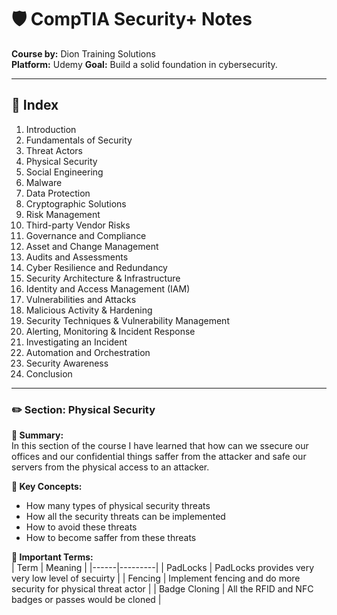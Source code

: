 # 🛡️ CompTIA Security+ Notes  
**Course by:** Dion Training Solutions  
**Platform:** Udemy 
**Goal:** Build a solid foundation in cybersecurity.


---

## 📘 Index

1. Introduction  
2. Fundamentals of Security  
3. Threat Actors  
4. Physical Security  
5. Social Engineering  
6. Malware  
7. Data Protection  
8. Cryptographic Solutions  
9. Risk Management  
10. Third-party Vendor Risks  
11. Governance and Compliance  
12. Asset and Change Management  
13. Audits and Assessments  
14. Cyber Resilience and Redundancy  
15. Security Architecture & Infrastructure  
16. Identity and Access Management (IAM)  
17. Vulnerabilities and Attacks  
18. Malicious Activity & Hardening  
19. Security Techniques & Vulnerability Management  
20. Alerting, Monitoring & Incident Response  
21. Investigating an Incident  
22. Automation and Orchestration  
23. Security Awareness  
24. Conclusion

---
### ✏️ Section: Physical Security

**📌 Summary:**  
In this section of the course I have learned that how can we ssecure our offices and our confidential things saffer from the attacker and safe our servers from the physical access to an attacker.

**🧠 Key Concepts:**  
- How many types of physical security threats   
- How all the security threats can be implemented 
- How to avoid these threats 
- How to become saffer from these threats 

**🔑 Important Terms:**  
| Term | Meaning |
|------|---------|
|   PadLocks   |    PadLocks provides very very low level of secuirty     |
|   Fencing   |    Implement fencing and do more security for physical threat actor    |
|   Badge Cloning   |    All the RFID and NFC badges or passes would be cloned     |


